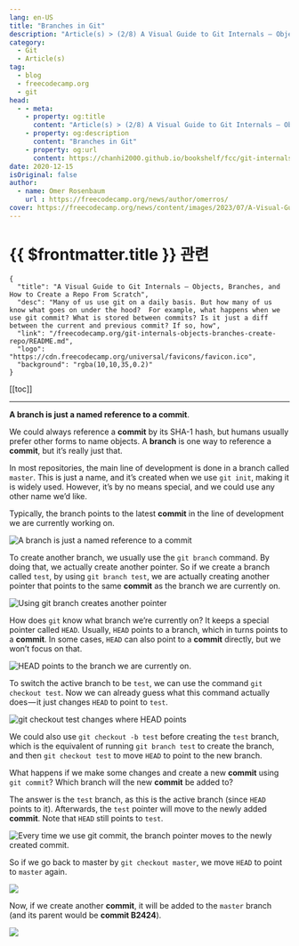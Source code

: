 ```yaml
---
lang: en-US
title: "Branches in Git"
description: "Article(s) > (2/8) A Visual Guide to Git Internals — Objects, Branches, and How to Create a Repo From Scratch"
category:
  - Git
  - Article(s)
tag:
  - blog
  - freecodecamp.org
  - git
head:
  - - meta:
    - property: og:title
      content: "Article(s) > (2/8) A Visual Guide to Git Internals — Objects, Branches, and How to Create a Repo From Scratch"
    - property: og:description
      content: "Branches in Git"
    - property: og:url
      content: https://chanhi2000.github.io/bookshelf/fcc/git-internals-objects-branches-create-repo/branches-in-git.html
date: 2020-12-15
isOriginal: false
author:
  - name: Omer Rosenbaum
    url : https://freecodecamp.org/news/author/omerros/
cover: https://freecodecamp.org/news/content/images/2023/07/A-Visual-Guide-to-Git-Internals-Book-Cover--1-.png
---
```


# {{ $frontmatter.title }} 관련

```component VPCard
{
  "title": "A Visual Guide to Git Internals — Objects, Branches, and How to Create a Repo From Scratch",
  "desc": "Many of us use git on a daily basis. But how many of us know what goes on under the hood?  For example, what happens when we use git commit? What is stored between commits? Is it just a diff between the current and previous commit? If so, how",
  "link": "/freecodecamp.org/git-internals-objects-branches-create-repo/README.md",
  "logo": "https://cdn.freecodecamp.org/universal/favicons/favicon.ico",
  "background": "rgba(10,10,35,0.2)"
}
```

[[toc]]

---

<SiteInfo
  name="A Visual Guide to Git Internals — Objects, Branches, and How to Create a Repo From Scratch"
  desc="Many of us use git on a daily basis. But how many of us know what goes on under the hood?  For example, what happens when we use git commit? What is stored between commits? Is it just a diff between the current and previous commit? If so, how"
  url="https://freecodecamp.org/news/git-internals-objects-branches-create-repo#heading-branches-in-git"
  logo="https://cdn.freecodecamp.org/universal/favicons/favicon.ico"
  preview="https://freecodecamp.org/news/content/images/2023/07/A-Visual-Guide-to-Git-Internals-Book-Cover--1-.png"/>

**A branch is just a named reference to a commit**.

We could always reference a **commit** by its SHA-1 hash, but humans usually prefer other forms to name objects. A **branch** is one way to reference a **commit**, but it’s really just that.

In most repositories, the main line of development is done in a branch called <VPIcon icon="fas fa-code-branch"/>`master`. This is just a name, and it’s created when we use `git init`, making it is widely used. However, it’s by no means special, and we could use any other name we’d like.

Typically, the branch points to the latest **commit** in the line of development we are currently working on.

![A branch is just a named reference to a commit](https://freecodecamp.org/news/content/images/2020/12/image-42.png)

To create another branch, we usually use the `git branch` command. By doing that, we actually create another pointer. So if we create a branch called <VPIcon icon="fas fa-code-branch"/>`test`, by using `git branch test`, we are actually creating another pointer that points to the same **commit** as the branch we are currently on.

![Using `git branch` creates another pointer](https://freecodecamp.org/news/content/images/2020/12/image-43.png)

How does `git` know what branch we’re currently on? It keeps a special pointer called `HEAD`. Usually, `HEAD` points to a branch, which in turns points to a **commit**. In some cases, `HEAD` can also point to a **commit** directly, but we won’t focus on that.

![HEAD points to the branch we are currently on.](https://freecodecamp.org/news/content/images/2020/12/image-44.png)

To switch the active branch to be <VPIcon icon="fas fa-code-branch"/>`test`, we can use the command `git checkout test`. Now we can already guess what this command actually does — it just changes `HEAD` to point to <VPIcon icon="fas fa-code-branch"/>`test`.

![`git checkout test` changes where `HEAD` points](https://freecodecamp.org/news/content/images/2020/12/image-45.png)

We could also use `git checkout -b test` before creating the <VPIcon icon="fas fa-code-branch"/>`test` branch, which is the equivalent of running `git branch test` to create the branch, and then `git checkout test` to move `HEAD` to point to the new branch.

What happens if we make some changes and create a new **commit** using `git commit`? Which branch will the new **commit** be added to?

The answer is the <VPIcon icon="fas fa-code-branch"/>`test` branch, as this is the active branch (since `HEAD` points to it). Afterwards, the <VPIcon icon="fas fa-code-branch"/>`test` pointer will move to the newly added **commit**. Note that `HEAD` still points to <VPIcon icon="fas fa-code-branch"/>`test`.

![Every time we use `git commit`, the branch pointer moves to the newly created commit.](https://freecodecamp.org/news/content/images/2020/12/image-46.png)

So if we go back to master by `git checkout master`, we move `HEAD` to point to <VPIcon icon="fas fa-code-branch"/>`master` again.

![](https://freecodecamp.org/news/content/images/2020/12/image-47.png)

Now, if we create another **commit**, it will be added to the <VPIcon icon="fas fa-code-branch"/>`master` branch (and its parent would be **commit B2424**).

![](https://freecodecamp.org/news/content/images/2020/12/image-48.png)
